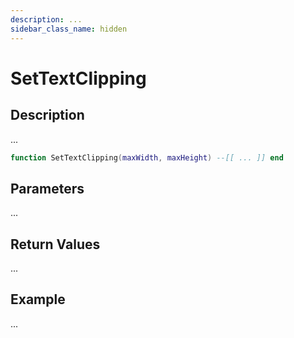 ```yaml
---
description: ...
sidebar_class_name: hidden
---
```


# SetTextClipping

## Description

...

```lua
function SetTextClipping(maxWidth, maxHeight) --[[ ... ]] end
```

## Parameters

...

## Return Values

...

## Example

...

